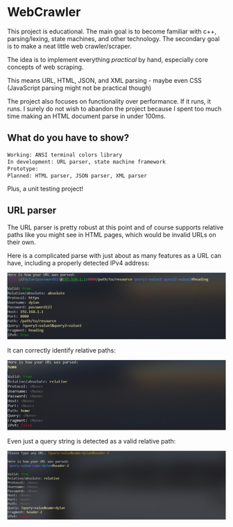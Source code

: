 # WebCrawler
This project is educational. The main goal
is to become familiar with c++, parsing/lexing,
state machines, and other technology. The
secondary goal is to make a neat little web
crawler/scraper.

The idea is to implement everything *practical*
by hand, especially core concepts of web scraping.

This means URL, HTML, JSON, and XML parsing -
maybe even CSS (JavaScript parsing might not
be practical though)

The project also focuses on functionality over
performance. If it runs, it runs. I surely
do not wish to abandon the project because I
spent too much time making an HTML document parse
in under 100ms.

## What do you have to show?

```
Working: ANSI terminal colors library
In development: URL parser, state machine framework
Prototype:
Planned: HTML parser, JSON parser, XML parser
```

Plus, a unit testing project!

## URL parser
The URL parser is pretty robust at this point
and of course supports relative paths like you might
see in HTML pages, which would be invalid URLs on
their own.

Here is a complicated parse with just about
as many features as a URL can have, including
a properly detected IPv4 address:

![complex url parse](docs/complex%20url%20parse.jpg)

It can correctly identify relative paths:

![simple relative url parse](docs/simple%20relative%20parse.jpg)

Even just a query string is detected as a
valid relative path:

![complex relative url parse](docs/difficult%20relative%20parse.jpg)